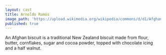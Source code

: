 ```yaml
---
layout: cast
title: Arnoldo Ramos
image_path: 'https://upload.wikimedia.org/wikipedia/commons/d/d1/AfghanBiscuit.jpg'
published: true
---
```

An Afghan biscuit is a traditional New Zealand biscuit made from flour, butter, cornflakes, sugar and cocoa powder, topped with chocolate icing and a half walnut.
